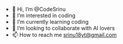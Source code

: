 - 👋 Hi, I’m @CodeSrinu
- 👀 I’m interested in coding
- 🌱 I’m currently learning coding
- 💞️ I’m looking to collaborate with AI lovers
- 📫 How to reach me srinu18yt@gmail.com

<!---
CodeSrinu/CodeSrinu is a ✨ special ✨ repository because its `README.md` (this file) appears on your GitHub profile.
You can click the Preview link to take a look at your changes.
--->
